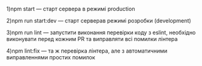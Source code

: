 1)npm start — старт сервера в режимі production

2)npm run start:dev — старт серверав режимі розробки (development)

3)npm run lint — запустити виконання перевірки коду з eslint, необхідно
виконувати перед кожним PR та виправляти всі помилки лінтера

4)npm lint:fix — та ж перевірка лінтера, але з автоматичними виправленнями
простих помилок
